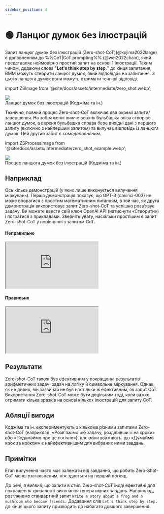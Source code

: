 ```yaml
---
sidebar_position: 4
---
```


# 🟢 Ланцюг думок без ілюстрацій


Запит ланцюг думок без ілюстрацій (Zero-shot-CoT)(@kojima2022large) є доповненням до %%CoT|CoT prompting%% (@wei2022chain), який представляє неймовірно простий запит на основі 1 ілюстрації. Таким чином, додаючи слова "**Let's think step by step.**" до кінця запитання, ВММ можуть створити ланцюг думок, який відповідає на запитання. З цього ланцюга думок вони можуть отримати точніші відповіді.

import ZSImage from '@site/docs/assets/intermediate/zero_shot.webp';

<div style={{textAlign: 'center'}}>
  <img src={ZSImage} style={{width: "500px"}} />
</div>

<div style={{textAlign: 'center'}}>
Ланцюг думок без ілюстрацій (Коджіма та ін.)
</div>

Технічно, повний процес Zero-shot-CoT включає два окремі запити/завершення. На зображенні нижче верхня бульбашка зліва створює ланцюг думок, а верхня бульбашка справа бере вихідні дані з першого запиту (включно з найпершим запитом) та вилучає відповідь із ланцюга думок. Цей другий запит є _самодоповненим_.

import ZSProcessImage from '@site/docs/assets/intermediate/zero_shot_example.webp';

<div style={{textAlign: 'center'}}>
  <img src={ZSProcessImage} style={{width: "500px"}} />
</div>

<div style={{textAlign: 'center'}}>
Процес ланцюга думок без ілюстрацій (Коджіма та ін.)
</div>

## Наприклад

Ось кілька демонстрацій (у яких лише виконується вилучення міркувань). Перша демонстрація показує, що GPT-3 (davinci-003) не може впоратися з простим математичним питанням, в той час, як друга демонстрація використовує запит Zero-shot-CoT та успішно розв'язує задачу. Ви можете ввести свій ключ OpenAI API (натиснути «Створити») і погратися з прикладами. Зверніть увагу, наскільки простішим є запит Zero-shot-CoT у порівнянні з запитом CoT.

#### Неправильно

<iframe    src="https://embed.learnprompting.org/embed?config=eyJ0b3BQIjoxLCJ0ZW1wZXJhdHVyZSI6MC43LCJtYXhUb2tlbnMiOjI1Niwib3V0cHV0IjoiSm9obiBoYXMgOCBwZWFycy4iLCJwcm9tcHQiOiJJZiBKb2huIGhhcyA1IHBlYXJzLCB0aGVuIGVhdHMgMiwgYW5kIGJ1eXMgNSBtb3JlLCB0aGVuIGdpdmVzIDMgdG8gaGlzIGZyaWVuZCwgaG93IG1hbnkgcGVhcnMgZG9lcyBoZSBoYXZlPyIsIm1vZGVsIjoidGV4dC1kYXZpbmNpLTAwMyJ9"
    style={{width:"100%", height:"500px", border:"0", borderRadius:"4px", overflow:"hidden"}}
    sandbox="allow-forms allow-modals allow-popups allow-presentation allow-same-origin allow-scripts"
></iframe>


#### Правильно

<iframe    src="https://embed.learnprompting.org/embed?config=eyJ0b3BQIjoxLCJ0ZW1wZXJhdHVyZSI6MC43LCJtYXhUb2tlbnMiOjI1Niwib3V0cHV0IjoiSm9obiBzdGFydHMgd2l0aCA1IHBlYXJzLiBIZSBlYXRzIDIgcGVhcnMsIGxlYXZpbmcgaGltIHdpdGggMyBwZWFycy4gSGUgYnV5cyA1IG1vcmUgcGVhcnMsIGdpdmluZyBoaW0gYSB0b3RhbCBvZiA4IHBlYXJzLiBIZSBnaXZlcyAzIHBlYXJzIHRvIGhpcyBmcmllbmQsIGxlYXZpbmcgaGltIHdpdGggb25seSA1IHBlYXJzLiIsInByb21wdCI6IklmIEpvaG4gaGFzIDUgcGVhcnMsIHRoZW4gZWF0cyAyLCBhbmQgYnV5cyA1IG1vcmUsIHRoZW4gZ2l2ZXMgMyB0byBoaXMgZnJpZW5kLCBob3cgbWFueSBwZWFycyBkb2VzIGhlIGhhdmU%2FXG5cbkxldCdzIHRoaW5rIHN0ZXAgYnkgc3RlcC4iLCJtb2RlbCI6InRleHQtZGF2aW5jaS0wMDMifQ%3D%3D"
    style={{width:"100%", height:"500px", border:"0", borderRadius:"4px", overflow:"hidden"}}
    sandbox="allow-forms allow-modals allow-popups allow-presentation allow-same-origin allow-scripts"
></iframe>

## Результати
Zero-shot-CoT також був ефективним у покращенні результатів арифметичних задач, задач на логіку й символьне міркування. Однак, як не дивно, він зазвичай не був настільки ж ефективним, як запит CoT. Використання Zero-shot-CoT може бути доцільним тоді, коли важко отримати кілька зразків на основі кількох ілюстрацій для запиту CoT.

## Абляції вигоди

Коджіма та ін. експериментують з кількома різними запитами Zero-shot-CoT (наприклад, «Розв'яжімо цю задачу, розділивши її на кроки» або «Подумаймо про це логічно»), але вони вважають, що «Думаймо крок за кроком» є найефективнішим для вибраних ними завдань.



## Примітки

Етап вилучення часто має залежати від завдання, що робить Zero-Shot-CoT менш узагальненим, ніж здається на перший погляд.

До речі, я виявив, що запити в стилі Zero-shot-CoT іноді ефективні для покращення тривалості виконання генеративних завдань. Наприклад, розглянемо стандартний запит `Write a story about a frog and a mushroom who become friends.` Додавання слів `Let's think step by step.` до кінця цього запиту призводить до набагато довшого завершення.

